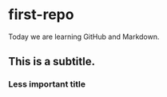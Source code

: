 # first-repo
Today we are learning GitHub and Markdown.

## This is a subtitle.

### Less important title
